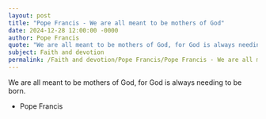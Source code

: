 ```yaml
---
layout: post
title: "Pope Francis - We are all meant to be mothers of God"
date: 2024-12-28 12:00:00 -0000
author: Pope Francis
quote: "We are all meant to be mothers of God, for God is always needing to be born."
subject: Faith and devotion
permalink: /Faith and devotion/Pope Francis/Pope Francis - We are all meant to be mothers of God
---
```


We are all meant to be mothers of God, for God is always needing to be born.

- Pope Francis
